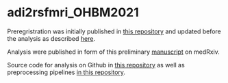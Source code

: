 # adi2rsfmri_OHBM2021

Preregristration was initially published in [this repository](https://osf.io/f8tpn/) and updated before the analysis as described [here](https://osf.io/59bh7/).

Analysis were published in form of this preliminary [manuscript](https://www.medrxiv.org/content/10.1101/2021.04.01.21254543v1) on medRxiv.

Source code for analysis on Github in [this repository](https://github.com/hsx1/adi2_rsfmri) as well as preprocessing pipelines [in this repository](https://github.com/fBeyer89/ADI_preproc).
